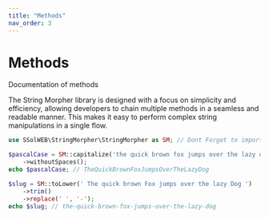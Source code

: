 ```yaml
---
title: "Methods"
nav_order: 3
---
```


# Methods

Documentation of methods

The String Morpher library is designed with a focus on simplicity and efficiency, allowing developers to chain multiple methods in a seamless and readable manner. This makes it easy to perform complex string manipulations in a single flow.

```php
use SSolWEB\StringMorpher\StringMorpher as SM; // Dont Forget to import the magic!

$pascalCase = SM::capitalize('the quick brown fox jumps over the lazy dog')
    ->withoutSpaces();
echo $pascalCase; // TheQuickBrownFoxJumpsOverTheLazyDog

$slug = SM::toLower(' The quick brown Fox jumps over the lazy Dog ')
    ->trim()
    ->replace(' ', '-');
echo $slug; // the-quick-brown-fox-jumps-over-the-lazy-dog
```